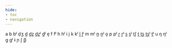 ```yaml
---
hide:
- toc
- navigation
---
```

a
b
bʲ
d̠ʒ
d̪
d̪z̪
d̪z̪ʲ
d̪ʲ
e̞
f
fʲ
h
hʲ
i
j
k
kʲ
l̪
l̪ʲ
m
mʲ
n̪
n̪ʲ
o̞
p
pʲ
r̪
r̪ʲ
s̪
s̪ʲ
t̠ʃ
t̪
t̪s̪
t̪s̪ʲ
t̪ʲ
u
ŋ
ŋʲ
ɡ
ɡʲ
ɨ
ɲ
ʃ
β̞
